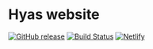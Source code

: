 # Hyas website
[![GitHub release](https://img.shields.io/github/release/h-enk/gethyas.com.svg?style=flat-square)](https://github.com/h-enk/gethyas.com/releases)
[![Build Status](https://img.shields.io/travis/h-enk/gethyas.com.svg?style=flat-square)](https://travis-ci.org/github/h-enk/gethyas.com)
[![Netlify](https://img.shields.io/netlify/33fb6ec8-d314-4695-bbb6-2b3c1b665cbf?style=flat-square)](https://gethyas.com/)
